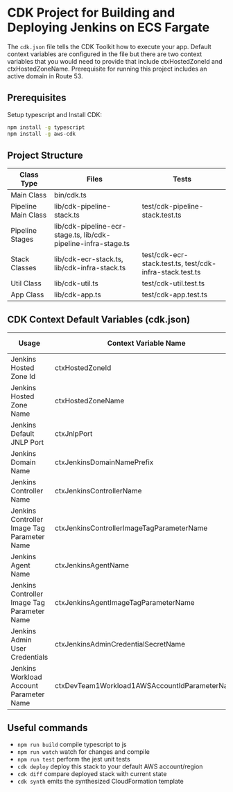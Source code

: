# CDK Project for Building and Deploying Jenkins on ECS Fargate

The `cdk.json` file tells the CDK Toolkit how to execute your app. Default context variables are configured in the file but there are two context variables that you would need to provide that include ctxHostedZoneId and ctxHostedZoneName. Prerequisite for running this project includes an active domain in Route 53.

## Prerequisites
Setup typescript and Install CDK:
```bash
npm install -g typescript
npm install -g aws-cdk
```

## Project Structure

|Class Type | Files  | Tests
|--------------------------|---|---|
|Main Class | bin/cdk.ts |  | 
|Pipeline Main Class | lib/cdk-pipeline-stack.ts | test/cdk-pipeline-stack.test.ts |
|Pipeline Stages | lib/cdk-pipeline-ecr-stage.ts, lib/cdk-pipeline-infra-stage.ts | |
|Stack Classes | lib/cdk-ecr-stack.ts, lib/cdk-infra-stack.ts | test/cdk-ecr-stack.test.ts, test/cdk-infra-stack.test.ts |
|Util Class | lib/cdk-util.ts | test/cdk-util.test.ts |
|App Class | lib/cdk-app.ts | test/cdk-app.test.ts |

## CDK Context Default Variables (cdk.json)
|Usage | Context Variable Name | Default Value | Override Required |  
|--------------------------|---|---|---|
|Jenkins Hosted Zone Id | ctxHostedZoneId | **UPDATEME**  |  **Y** |
|Jenkins Hosted Zone Name | ctxHostedZoneName | **UPDATEME** |   **Y** |
|Jenkins Default JNLP Port | ctxJnlpPort | 50000 |   N |
|Jenkins Domain Name | ctxJenkinsDomainNamePrefix | jenkins-dev  |   N |
|Jenkins Controller Name| ctxJenkinsControllerName | jenkins-controller |   N |
|Jenkins Controller Image Tag Parameter Name | ctxJenkinsControllerImageTagParameterName | /dev/jenkins/controller/docker/image/tag |   N |
|Jenkins Agent Name | ctxJenkinsAgentName | jenkins-agent  |   N |
|Jenkins Controller Image Tag Parameter Name | ctxJenkinsAgentImageTagParameterName | /dev/jenkins/agent/docker/image/tag  |   N |
|Jenkins Admin User Credentials | ctxJenkinsAdminCredentialSecretName | /dev/jenkins/admin/credentials  |   N |
|Jenkins Workload Account Parameter Name | ctxDevTeam1Workload1AWSAccountIdParameterName | /dev/team1/workload1/AWSAccountID  |   N |

## Useful commands

* `npm run build`   compile typescript to js
* `npm run watch`   watch for changes and compile
* `npm run test`    perform the jest unit tests
* `cdk deploy`      deploy this stack to your default AWS account/region
* `cdk diff`        compare deployed stack with current state
* `cdk synth`       emits the synthesized CloudFormation template